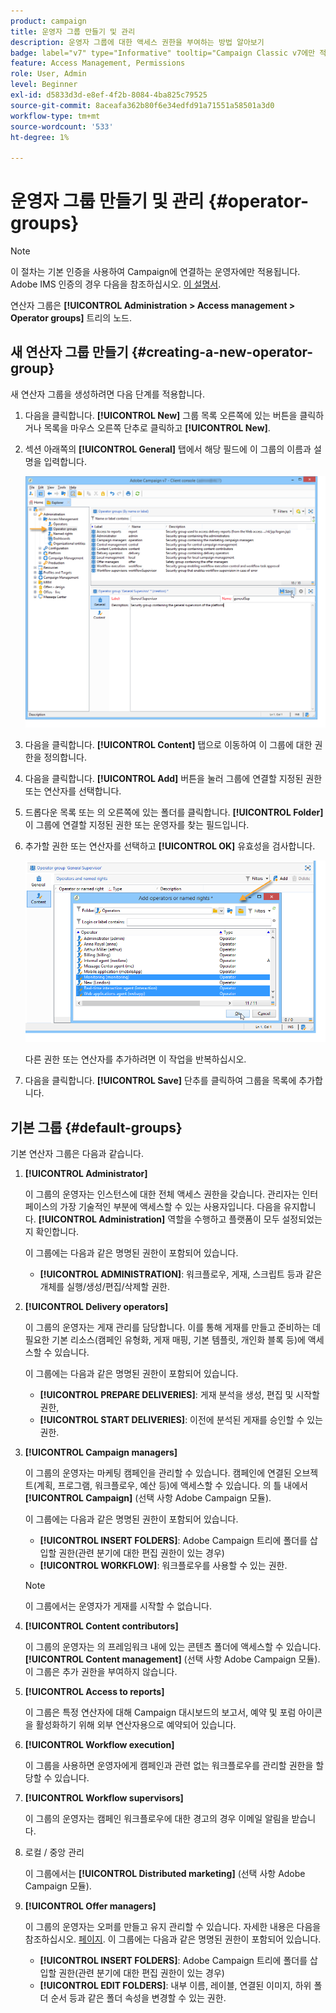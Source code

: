 ```yaml
---
product: campaign
title: 운영자 그룹 만들기 및 관리
description: 운영자 그룹에 대한 액세스 권한을 부여하는 방법 알아보기
badge: label="v7" type="Informative" tooltip="Campaign Classic v7에만 적용"
feature: Access Management, Permissions
role: User, Admin
level: Beginner
exl-id: d5833d3d-e8ef-4f2b-8084-4ba825c79525
source-git-commit: 8aceafa362b80f6e34edfd91a71551a58501a3d0
workflow-type: tm+mt
source-wordcount: '533'
ht-degree: 1%

---
```


# 운영자 그룹 만들기 및 관리 {#operator-groups}

>[!NOTE]
>
>이 절차는 기본 인증을 사용하여 Campaign에 연결하는 운영자에만 적용됩니다. Adobe IMS 인증의 경우 다음을 참조하십시오. [이 설명서](https://helpx.adobe.com/kr/enterprise/using/user-groups.html).

연산자 그룹은 **[!UICONTROL Administration > Access management > Operator groups]** 트리의 노드.

## 새 연산자 그룹 만들기 {#creating-a-new-operator-group}

새 연산자 그룹을 생성하려면 다음 단계를 적용합니다.

1. 다음을 클릭합니다. **[!UICONTROL New]** 그룹 목록 오른쪽에 있는 버튼을 클릭하거나 목록을 마우스 오른쪽 단추로 클릭하고 **[!UICONTROL New]**.
1. 섹션 아래쪽의 **[!UICONTROL General]** 탭에서 해당 필드에 이 그룹의 이름과 설명을 입력합니다.

   ![](assets/s_ncs_user_create_operator_gp.png)

1. 다음을 클릭합니다. **[!UICONTROL Content]** 탭으로 이동하여 이 그룹에 대한 권한을 정의합니다.
1. 다음을 클릭합니다. **[!UICONTROL Add]** 버튼을 눌러 그룹에 연결할 지정된 권한 또는 연산자를 선택합니다.
1. 드롭다운 목록 또는 의 오른쪽에 있는 폴더를 클릭합니다. **[!UICONTROL Folder]** 이 그룹에 연결할 지정된 권한 또는 운영자를 찾는 필드입니다.
1. 추가할 권한 또는 연산자를 선택하고 **[!UICONTROL OK]** 유효성을 검사합니다.

   ![](assets/s_ncs_user_create_operator_gp03.png)

   다른 권한 또는 연산자를 추가하려면 이 작업을 반복하십시오.

1. 다음을 클릭합니다. **[!UICONTROL Save]** 단추를 클릭하여 그룹을 목록에 추가합니다.

## 기본 그룹 {#default-groups}

기본 연산자 그룹은 다음과 같습니다.

1. **[!UICONTROL Administrator]**

   이 그룹의 운영자는 인스턴스에 대한 전체 액세스 권한을 갖습니다. 관리자는 인터페이스의 가장 기술적인 부분에 액세스할 수 있는 사용자입니다. 다음을 유지합니다. **[!UICONTROL Administration]** 역할을 수행하고 플랫폼이 모두 설정되었는지 확인합니다.

   이 그룹에는 다음과 같은 명명된 권한이 포함되어 있습니다.

   * **[!UICONTROL ADMINISTRATION]**: 워크플로우, 게재, 스크립트 등과 같은 개체를 실행/생성/편집/삭제할 권한.

1. **[!UICONTROL Delivery operators]**

   이 그룹의 운영자는 게재 관리를 담당합니다. 이를 통해 게재를 만들고 준비하는 데 필요한 기본 리소스(캠페인 유형화, 게재 매핑, 기본 템플릿, 개인화 블록 등)에 액세스할 수 있습니다.

   이 그룹에는 다음과 같은 명명된 권한이 포함되어 있습니다.

   * **[!UICONTROL PREPARE DELIVERIES]**: 게재 분석을 생성, 편집 및 시작할 권한,
   * **[!UICONTROL START DELIVERIES]**: 이전에 분석된 게재를 승인할 수 있는 권한.

1. **[!UICONTROL Campaign managers]**

   이 그룹의 운영자는 마케팅 캠페인을 관리할 수 있습니다. 캠페인에 연결된 오브젝트(계획, 프로그램, 워크플로우, 예산 등)에 액세스할 수 있습니다. 의 틀 내에서 **[!UICONTROL Campaign]** (선택 사항 Adobe Campaign 모듈).

   이 그룹에는 다음과 같은 명명된 권한이 포함되어 있습니다.

   * **[!UICONTROL INSERT FOLDERS]**: Adobe Campaign 트리에 폴더를 삽입할 권한(관련 분기에 대한 편집 권한이 있는 경우)
   * **[!UICONTROL WORKFLOW]**: 워크플로우를 사용할 수 있는 권한.

   >[!NOTE]
   >
   >이 그룹에서는 운영자가 게재를 시작할 수 없습니다.

1. **[!UICONTROL Content contributors]**

   이 그룹의 운영자는 의 프레임워크 내에 있는 콘텐츠 폴더에 액세스할 수 있습니다. **[!UICONTROL Content management]** (선택 사항 Adobe Campaign 모듈). 이 그룹은 추가 권한을 부여하지 않습니다.

1. **[!UICONTROL Access to reports]**

   이 그룹은 특정 연산자에 대해 Campaign 대시보드의 보고서, 예약 및 포럼 아이콘을 활성화하기 위해 외부 연산자용으로 예약되어 있습니다.

1. **[!UICONTROL Workflow execution]**

   이 그룹을 사용하면 운영자에게 캠페인과 관련 없는 워크플로우를 관리할 권한을 할당할 수 있습니다.

1. **[!UICONTROL Workflow supervisors]**

   이 그룹의 운영자는 캠페인 워크플로우에 대한 경고의 경우 이메일 알림을 받습니다.

1. 로컬 / 중앙 관리

   이 그룹에서는 **[!UICONTROL Distributed marketing]** (선택 사항 Adobe Campaign 모듈).

1. **[!UICONTROL Offer managers]**

   이 그룹의 운영자는 오퍼를 만들고 유지 관리할 수 있습니다. 자세한 내용은 다음을 참조하십시오. [페이지](../../interaction/using/operator-profiles.md).
이 그룹에는 다음과 같은 명명된 권한이 포함되어 있습니다.

   * **[!UICONTROL INSERT FOLDERS]**: Adobe Campaign 트리에 폴더를 삽입할 권한(관련 분기에 대한 편집 권한이 있는 경우)
   * **[!UICONTROL EDIT FOLDERS]**: 내부 이름, 레이블, 연결된 이미지, 하위 폴더 순서 등과 같은 폴더 속성을 변경할 수 있는 권한.
